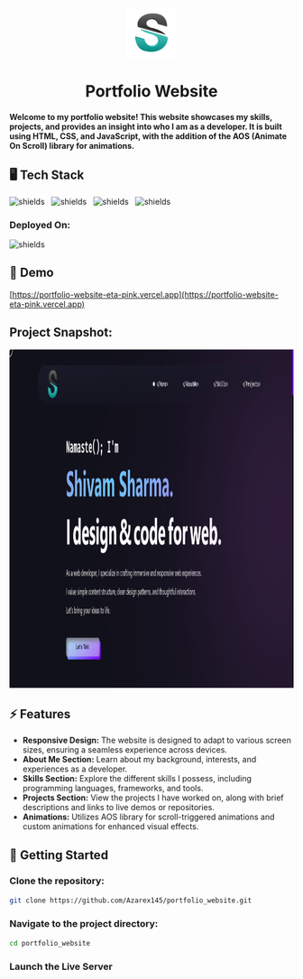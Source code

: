 <p align="center"><img src="assets/utils/logo.png" alt="project-logo" width=90px></p>

<h1 align="center" id="title">Portfolio Website</h1>

<h4> Welcome to my portfolio website! This website showcases my skills, projects, and provides an insight into who I am as a developer. It is built using HTML, CSS, and JavaScript, with the addition of the AOS (Animate On Scroll) library for animations.</h4>

## 🖥️ Tech Stack

<p align="left">
<img src="https://img.shields.io/badge/HTML5-E34F26?style=for-the-badge&logo=html5&logoColor=white" alt="shields">&nbsp;&nbsp;
    <img src="https://img.shields.io/badge/CSS-239120?&style=for-the-badge&logo=css3&logoColor=white" alt="shields">&nbsp;&nbsp;
        <img src="https://img.shields.io/badge/JavaScript-323330?style=for-the-badge&amp;logo=javascript&amp;logoColor=F7DF1E" alt="shields">&nbsp;&nbsp;
            <img src="https://img.shields.io/badge/AOS Library-00C7B7?style=for-the-badge" alt="shields">&nbsp;&nbsp;
</p>



<h3>Deployed On:</h3>
<p><img src="https://img.shields.io/badge/Vercel-000000?style=for-the-badge&logo=vercel&logoColor=white" alt="shields"></p>


<h2>🚀 Demo</h2>

[https://portfolio-website-eta-pink.vercel.app](https://portfolio-website-eta-pink.vercel.app)

<h2>Project Snapshot:</h2>
<img src="assets/projects/portfolio.png" alt="project-screenshot" width="1200" height="600">

<h2>⚡️ Features</h2>

- **Responsive Design:** The website is designed to adapt to various screen sizes, ensuring a seamless experience across devices.
- **About Me Section:** Learn about my background, interests, and experiences as a developer.
- **Skills Section:** Explore the different skills I possess, including programming languages, frameworks, and tools.
- **Projects Section:** View the projects I have worked on, along with brief descriptions and links to live demos or repositories.
- **Animations:** Utilizes AOS library for scroll-triggered animations and custom animations for enhanced visual effects.

<h2>🚩 Getting Started</h2>

### Clone the repository:
```bash
git clone https://github.com/Azarex145/portfolio_website.git
```
### Navigate to the project directory:
```bash
cd portfolio_website
```

### Launch the Live Server
